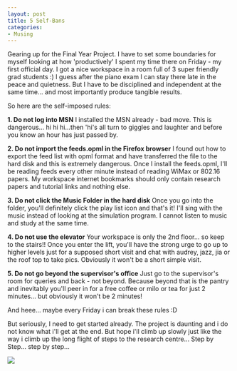 ```yaml
---
layout: post
title: 5 Self-Bans
categories:
- Musing
---
```



Gearing up for the Final Year Project. I have to set some boundaries for myself looking at how 'productively' I spent my time there on Friday - my first official day. I got a nice workspace in a room full of 3 super friendly grad students :) I guess after the piano exam I can stay there late in the peace and quietness. But I have to be disciplined and independent at the same time... and most importantly produce tangible results.

So here are the self-imposed rules:

**1. Do not log into MSN** I installed the MSN already - bad move. This is dangerous... hi hi hi...then 'hi's all turn to giggles and laughter and before you know an hour has just passed by.

**2. Do not import the feeds.opml in the Firefox browser** I found out how to export the feed list with opml format and have transferred the file to the hard disk and this is extremely dangerous. Once I install the feeds.opml, I'll be reading feeds every other minute instead of reading WiMax or 802.16 papers. My workspace internet bookmarks should only contain research papers and tutorial links and nothing else.

**3. Do not click the Music Folder in the hard disk** Once you go into the folder, you'll definitely click the play list icon and that's it! I'll sing with the music instead of looking at the simulation program. I cannot listen to music and study at the same time.

**4. Do not use the elevator** Your workspace is only the 2nd floor... so keep to the stairs!! Once you enter the lift, you'll have the strong urge to go up to higher levels just for a supposed short visit and chat with audrey, jazz, jia or the roof top to take pics. Obviously it won't be a short simple visit.

**5. Do not go beyond the supervisor's office** Just go to the supervisor's room for queries and back - not beyond. Because beyond that is the pantry and inevitably you'll peer in for a free coffee or milo or tea for just 2 minutes... but obviously it won't be 2 minutes!

And heee... maybe every Friday i can break these rules :D

But seriously, I need to get started already. The project is daunting and i do not know what i'll get at the end. But hope i'll climb up slowly just like the way i climb up the long flight of steps to the research centre... Step by Step... step by step...

![](http://static.flickr.com/74/225034361_5fcb5d544f.jpg)
